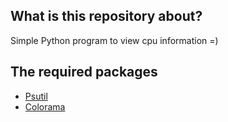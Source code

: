 ## What is this repository about?

Simple Python program to view cpu information =)

## The required packages

- [Psutil](https://psutil.readthedocs.io/en/latest/#)
- [Colorama](https://linuxhint.com/colorama-python/)
